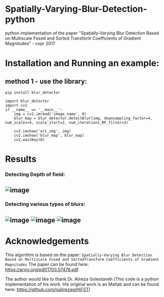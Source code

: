# Spatially-Varying-Blur-Detection-python
python implementation of the paper "Spatially-Varying Blur Detection Based on Multiscale Fused and Sorted Transform Coefficients of Gradient Magnitudes" - cvpr 2017

# Installation and Running an example:
## method 1 - use the library:
`pip install blur_detector`

```
import blur_detector
import cv2
if __name__ == '__main__':
    img = cv2.imread('image_name', 0)
    blur_map = blur_detector.detectBlur(img, downsampling_factor=4, num_scales=4, scale_start=2, num_iterations_RF_filter=3)

    cv2.imshow('ori_img', img)
    cv2.imshow('blur_map', blur_map)
    cv2.waitKey(0)
```

# Results
 ### Detecting Depth of field:
![image](https://user-images.githubusercontent.com/13918778/119441249-aa3dc780-bcda-11eb-911b-432266dfa92c.png)
--------------------------------------------------------------------------------------------------------------
 ### Detecting various types of blurs:
![image](https://user-images.githubusercontent.com/13918778/119441726-74e5a980-bcdb-11eb-8d55-55b3e2c5f7be.png)
![image](https://user-images.githubusercontent.com/13918778/119441933-cee66f00-bcdb-11eb-907e-776ed1f47054.png)
![image](https://user-images.githubusercontent.com/13918778/119442075-09e8a280-bcdc-11eb-826a-cf8277f3c7cc.png)
--------------------------------------------------------------------------------------------------------------

# Acknowledgements
This algorithm is based on the paper: `Spatially-Varying Blur Detection Based on Multiscale Fused and SortedTransform Coefficients of Gradient Magnitudes`
The paper can be found here: https://arxiv.org/pdf/1703.07478.pdf

The author would like to thank Dr. Alireza Golestaneh (This code is a python implementation of his work. His original work is an Matlab and can be found here: https://github.com/isalirezag/HiFST)
